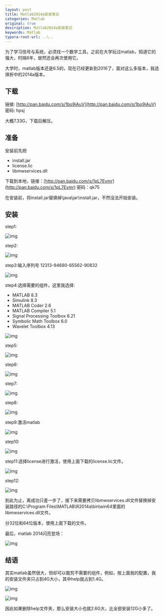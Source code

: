 ```yaml
---
layout: post
title: Matlab2014a安装笔记
categories: Matlab
original: true
description: Matlab2014a安装笔记
keywords: Matlab
typora-root-url: ..\..
---
```



[1]:/images/matlab/1.PNG
[2]:/images/matlab/2.PNG
[3]:/images/matlab/3.PNG
[4]:/images/matlab/4.PNG
[5]:/images/matlab/5.PNG
[6]:/images/matlab/6.PNG
[7]:/images/matlab/7.PNG
[8]:/images/matlab/8.PNG
[9]:/images/matlab/9.PNG
[10]:/images/matlab/10.PNG
[11]:/images/matlab/11.PNG
[12]:/images/matlab/12.PNG


[total]:/images/matlab/total.png
[help]:/images/matlab/help.png

[done]:/images/matlab/done.PNG

为了学习信号与系统，必须找一个数学工具，之前在大学玩过matlab，知道它的强大，时隔6年，居然还会再次使用它。

大学时，matlab版本还是6.5的，现在已经更新到2016了，面对这么多版本，我选择折中的2014a版本。

## 下载

链接: [http://pan.baidu.com/s/1bo9iAuV](http://pan.baidu.com/s/1bo9iAuV) 密码: hpsj

大概7.33G，下载后解压。

## 准备

安装前先把

- install.jar
- license.lic
- libmwservices.dll

下载到本地，链接：[http://pan.baidu.com/s/1pL7Evmr](http://pan.baidu.com/s/1pL7Evmr) 密码：qk75


在安装前，将install.jar替换掉\java\jar\install.jar，不然没法开始安装。

## 安装

step1:

![img][1]

step2:

![img][2]

step3:输入序列号 12313-94680-65562-90832 

![img][3]

step4:选择需要的组件，这里我选择:

- MATLAB 8.3
- Simulink 8.3
- MATLAB Coder 2.6
- MATLAB Compiler 5.1
- Signal Processing Toolbox 6.21
- Symbolic Math Toolbox 6.0
- Wavelet Toolbox 4.13 

![img][4]

step5:

![img][5]

step6:

![img][6]

step7:

![img][7]

step8:

![img][8]

step9:激活matlab

![img][9]

step10:

![img][10]

step11:选择license进行激活，使用上面下载的license.lic文件。

![img][11]

step12:

![img][12]

到此为止，离成功只差一步了，接下来需要拷贝libmwservices.dll文件替换掉安装路径的C:\Program Files\MATLAB\R2014a\bin\win64里面的libmwservices.dll文件。

分32位和64位版本，使用上面下载的文件。

最后，matlab 2014闪亮登场：

![img][done]


## 结语

其实matlab虽然很大，但却可以裁剪不需要的组件，例如，按上面我的配置，我的安装文件夹只占到4G大小，其中help就占到1.4G。

![img][total]

![img][help]


因此如果删除help文件夹，那么安装大小也就2.6G大，比全部安装12G小多了。


























		












